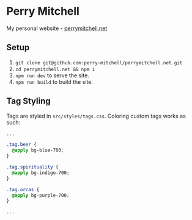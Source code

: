 # Perry Mitchell

My personal website - [perrymitchell.net](https://perrymitchell.net)

## Setup

1. `git clone git@github.com:perry-mitchell/perrymitchell.net.git`
1. `cd perrymitchell.net && npm i`
1. `npm run dev` to serve the site.
1. `npm run build` to build the site.

## Tag Styling

Tags are styled in `src/styles/tags.css`. Coloring custom tags works as such:

```css
...

.tag.beer {
  @apply bg-blue-700;
}

.tag.spirituality {
  @apply bg-indigo-700;
}

.tag.orcas {
  @apply bg-purple-700;
}

...
```
